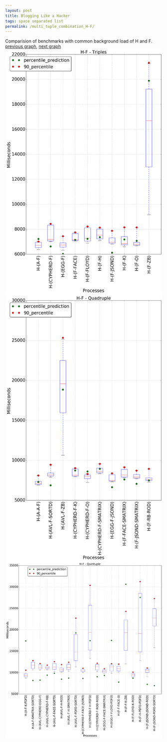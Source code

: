 ```yaml
---
layout: post
title: Blogging Like a Hacker
tags: space separated list
permalink: /multi_tuple_combination_H-F/
---
```


Comparision of benchmarks with common background load of H and F.
[previous graph](../multi_tuple_combination_H-FLOYD/), [next graph](../multi_tuple_combination_H-H/)
<img src="./images/triple/H/H-F_box.png" alt="graph figure"><img src="./images/quadruple/H/H-F_box.png" alt="graph figure"><img src="./images/quintuple/H/H-F_box.png" alt="graph figure">